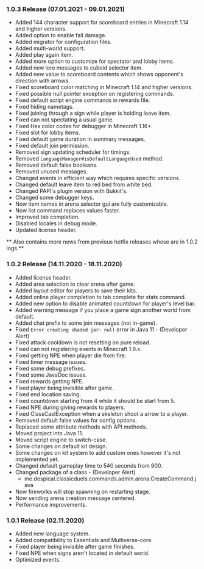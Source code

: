 ### 1.0.3 Release (07.01.2021 - 09.01.2021)
* Added 144 character support for scoreboard entries in Minecraft 1.14 and higher versions.
* Added option to enable fall damage.
* Added migrator for configuration files.
* Added multi-world support.
* Added play again item.
* Added more option to customize for spectator and lobby items.
* Added new lore messages to cuboid selector item.
* Added new value to scoreboard contents which shows opponent's direction with arrows.
* Fixed scoreboard color matching in Minecraft 1.14 and higher versions.
* Fixed possible null pointer exception on registering commands.
* Fixed default script engine commands in rewards file.
* Fixed hiding nametags.
* Fixed joining through a sign while player is holding leave item.
* Fixed can not spectating a usual game.
* Fixed Hex color codes for debugger in Minecraft 1.16+.
* Fixed slot for lobby items.
* Fixed default game duration in summary messages.
* Fixed default join permission.
* Removed sign updating scheduler for timings.
* Removed `LanguageManager#isDefaultLanguageUsed` method.
* Removed default false booleans.
* Removed unused messages.
* Changed events in efficient way which requires specific versions.
* Changed default leave item to red bed from white bed.
* Changed PAPI's plugin version with Bukkit's.
* Changed some debugger keys.
* Now item names in arena selector gui are fully customizable.
* Now list command replaces values faster.
* Improved tab completion.
* Disabled locales in debug mode.
* Updated license header.

** Also contains more news from previous hotfix releases whose are in 1.0.2 logs.**

### 1.0.2 Release (14.11.2020 - 18.11.2020)
* Added license header.
* Added area selection to clear arena after game.
* Added layout editor for players to save their kits.
* Added online player completion to tab complete for stats command.
* Added new option to disable animated countdown for player's level bar.
* Added warning message if you place a game sign another world from default.
* Added chat prefix to some join messages (not in-game).
* Fixed `Error creating shaded jar: null` error in Java 11 - (Developer Alert)
* Fixed attack cooldown is not resetting on pure reload.
* Fixed can not registering events in Minecraft 1.9.x.
* Fixed getting NPE when player die from fire.
* Fixed timer message issues.
* Fixed some debug prefixes.
* Fixed some JavaDoc issues.
* Fixed rewards getting NPE.
* Fixed player being invisible after game.
* Fixed end location saving.
* Fixed countdown starting from 4 while it should be start from 5.
* Fixed NPE during giving rewards to players.
* Fixed ClassCastException when a skeleton shoot a arrow to a player.
* Removed default false values for config options.
* Replaced some attribute methods with API methods.
* Moved project into Java 11.
* Moved script engine to switch-case.
* Some changes on default kit design.
* Some changes on kit system to add custom ones however it's not implemented yet.
* Changed default gameplay time to 540 seconds from 900.
* Changed package of a class - (Developer Alert)
   * me.despical.classicduels.commands.admin.arena.CreateCommand.java
* Now fireworks will stop spawning on restarting stage.
* Now sending arena creation message centered.
* Performance improvements.

### 1.0.1 Release (02.11.2020)
* Added new language system.
* Added compatibility to Essentials and Multiverse-core.
* Fixed player being invisible after game finishes.
* Fixed NPE when signs aren't located in default world.
* Optimized events.
